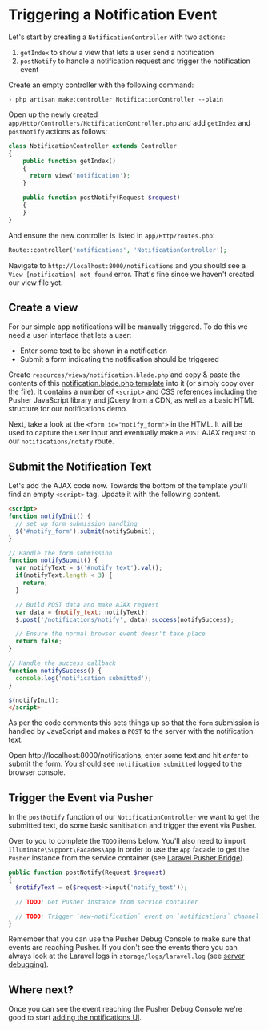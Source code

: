 # Triggering a Notification Event

Let's start by creating a `NotificationController` with two actions:

1. `getIndex` to show a view that lets a user send a notification
2. `postNotify` to handle a notification request and trigger the notification event

<i class="fa fa-rocket fa-2"></i> Create an empty controller with the following command:

```
› php artisan make:controller NotificationController --plain
```

<i class="fa fa-rocket fa-2"></i> Open up the newly created `app/Http/Controllers/NotificationController.php` and add `getIndex` and `postNotify` actions as follows:

```php
class NotificationController extends Controller
{
    public function getIndex()
    {
      return view('notification');
    }

    public function postNotify(Request $request)
    {
    }
}
```

<i class="fa fa-rocket fa-2"></i> And ensure the new controller is listed in `app/Http/routes.php`:

```php
Route::controller('notifications', 'NotificationController');
```

<i class="fa fa-rocket fa-2"></i> Navigate to `http://localhost:8000/notifications` and you should see a `View [notification] not found` error. That's fine since we haven't created our view file yet.

## Create a view

For our simple app notifications will be manually triggered. To do this we need a user interface that lets a user:

* Enter some text to be shown in a notification
* Submit a form indicating the notification should be triggered

<i class="fa fa-rocket fa-2"></i> Create `resources/views/notification.blade.php` and copy & paste the contents of this <a href="../assets/laravel_app/notification.blade.php" target="_blank">notification.blade.php template</a> into it (or simply copy over the file). It contains a number of `<script>` and CSS references including the Pusher JavaScript library and jQuery from a CDN, as well as a basic HTML structure for our notifications demo.

<i class="fa fa-rocket fa-2"></i> Next, take a look at the `<form id="notify_form">` in the HTML. It will be used to capture the user input and eventually make a `POST` AJAX request to our `notifications/notify` route.

## Submit the Notification Text

<i class="fa fa-rocket fa-2"></i> Let's add the AJAX code now. Towards the bottom of the template you'll find an empty `<script>` tag. Update it with the following content.

```html
<script>
function notifyInit() {
  // set up form submission handling
  $('#notify_form').submit(notifySubmit);
}

// Handle the form submission
function notifySubmit() {
  var notifyText = $('#notify_text').val();
  if(notifyText.length < 3) {
    return;
  }

  // Build POST data and make AJAX request
  var data = {notify_text: notifyText};
  $.post('/notifications/notify', data).success(notifySuccess);

  // Ensure the normal browser event doesn't take place
  return false;
}

// Handle the success callback
function notifySuccess() {
  console.log('notification submitted');
}

$(notifyInit);
</script>
```

As per the code comments this sets things up so that the `form` submission is handled by JavaScript and makes a `POST` to the server with the notification text. 

<i class="fa fa-rocket fa-2"></i> Open http://localhost:8000/notifications, enter some text and hit *enter* to submit the form. You should see `notification submitted` logged to the browser console.

## Trigger the Event via Pusher

In the `postNotify` function of our `NotificationController` we want to get the submitted text, do some basic sanitisation and trigger the event via Pusher.

<i class="fa fa-rocket fa-2"></i> Over to you to complete the `TODO` items below. You'll also need to import `Illuminate\Support\Facades\App` in order to use the `App` facade to get the `Pusher` instance from the service container (see [Laravel Pusher Bridge](../getting-started/laravel-pusher-bridge.html)).

```php
public function postNotify(Request $request)
{
  $notifyText = e($request->input('notify_text'));

  // TODO: Get Pusher instance from service container

  // TODO: Trigger `new-notification` event on `notifications` channel
}
```

Remember that you can use the Pusher Debug Console to make sure that events are reaching Pusher. If you don't see the events there you can always look at the Laravel logs in `storage/logs/laravel.log` (see [server debugging](server-debugging.html)).

## Where next?

Once you can see the event reaching the Pusher Debug Console we're good to start [adding the notifications UI](./ui.md).
